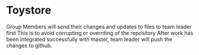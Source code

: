 # Toystore

Group Members will send their changes and updates to files to team leader first
This is to avoid corrupting or overrding of the repository
After work has been integrated successfully with master, team leader will push the changes to github.
